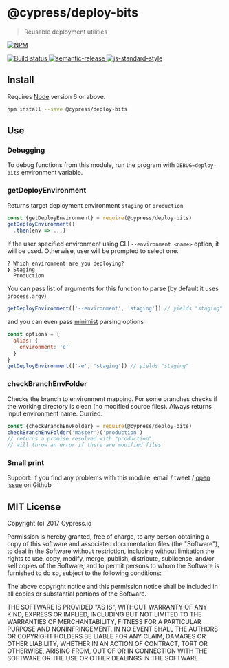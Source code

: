 # @cypress/deploy-bits

> Reusable deployment utilities

[![NPM][npm-icon] ][npm-url]

[![Build status][ci-image] ][ci-url]
[![semantic-release][semantic-image] ][semantic-url]
[![js-standard-style][standard-image]][standard-url]

## Install

Requires [Node](https://nodejs.org/en/) version 6 or above.

```sh
npm install --save @cypress/deploy-bits
```

## Use

### Debugging

To debug functions from this module, run the program with `DEBUG=deploy-bits` environment
variable.

### getDeployEnvironment

Returns target deployment environment `staging` or `production`

```js
const {getDeployEnvironment} = require(@cypress/deploy-bits)
getDeployEnvironment()
  .then(env => ...)
```

If the user specified environment using CLI `--environment <name>` option, it will be used.
Otherwise, user will be prompted to select one.

```
? Which environment are you deploying? 
❯ Staging 
  Production
```

You can pass list of arguments for this function to parse (by default it uses `process.argv`)
```js
getDeployEnvironment(['--environment', 'staging']) // yields "staging"
```
and you can even pass [minimist](https://github.com/substack/minimist) parsing options
```js
const options = {
  alias: {
    environment: 'e'
  }
}
getDeployEnvironment(['-e', 'staging']) // yields "staging"
```

### checkBranchEnvFolder

Checks the branch to environment mapping. For some branches checks if the working
directory is clean (no modified source files). Always returns input environment name.
Curried.

```js
const {checkBranchEnvFolder} = require(@cypress/deploy-bits)
checkBranchEnvFolder('master')('production')
// returns a promise resolved with "production"
// will throw an error if there are modified files
```

### Small print

Support: if you find any problems with this module, email / tweet /
[open issue](https://github.com/cypress-io/deploy-bits/issues) on Github

## MIT License

Copyright (c) 2017 Cypress.io

Permission is hereby granted, free of charge, to any person
obtaining a copy of this software and associated documentation
files (the "Software"), to deal in the Software without
restriction, including without limitation the rights to use,
copy, modify, merge, publish, distribute, sublicense, and/or sell
copies of the Software, and to permit persons to whom the
Software is furnished to do so, subject to the following
conditions:

The above copyright notice and this permission notice shall be
included in all copies or substantial portions of the Software.

THE SOFTWARE IS PROVIDED "AS IS", WITHOUT WARRANTY OF ANY KIND,
EXPRESS OR IMPLIED, INCLUDING BUT NOT LIMITED TO THE WARRANTIES
OF MERCHANTABILITY, FITNESS FOR A PARTICULAR PURPOSE AND
NONINFRINGEMENT. IN NO EVENT SHALL THE AUTHORS OR COPYRIGHT
HOLDERS BE LIABLE FOR ANY CLAIM, DAMAGES OR OTHER LIABILITY,
WHETHER IN AN ACTION OF CONTRACT, TORT OR OTHERWISE, ARISING
FROM, OUT OF OR IN CONNECTION WITH THE SOFTWARE OR THE USE OR
OTHER DEALINGS IN THE SOFTWARE.

[npm-icon]: https://nodei.co/npm/@cypress/deploy-bits.svg?downloads=true
[npm-url]: https://npmjs.org/package/@cypress/deploy-bits
[ci-image]: https://travis-ci.org/cypress-io/deploy-bits.svg?branch=master
[ci-url]: https://travis-ci.org/cypress-io/deploy-bits
[semantic-image]: https://img.shields.io/badge/%20%20%F0%9F%93%A6%F0%9F%9A%80-semantic--release-e10079.svg
[semantic-url]: https://github.com/semantic-release/semantic-release
[standard-image]: https://img.shields.io/badge/code%20style-standard-brightgreen.svg
[standard-url]: http://standardjs.com/
